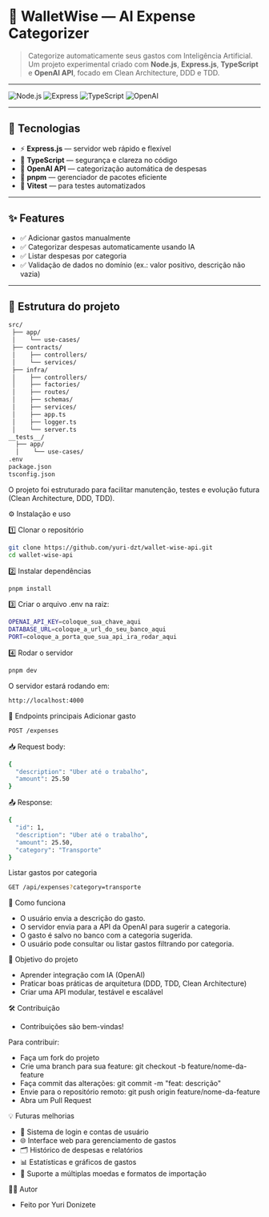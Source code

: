 # 💸 WalletWise — AI Expense Categorizer

> Categorize automaticamente seus gastos com Inteligência Artificial.  
> Um projeto experimental criado com **Node.js**, **Express.js**, **TypeScript** e **OpenAI API**, focado em Clean Architecture, DDD e TDD.

---

![Node.js](https://img.shields.io/badge/Node.js-18+-green)
![Express](https://img.shields.io/badge/Express-5.x-black)
![TypeScript](https://img.shields.io/badge/TypeScript-5.x-blue)
![OpenAI](https://img.shields.io/badge/OpenAI-API-purple)

---

## 🚀 Tecnologias

- ⚡ **Express.js** — servidor web rápido e flexível  
- 🧩 **TypeScript** — segurança e clareza no código  
- 🤖 **OpenAI API** — categorização automática de despesas  
- 🧰 **pnpm** — gerenciador de pacotes eficiente  
- 🧪 **Vitest** — para testes automatizados  

---

## ✨ Features

- ✅ Adicionar gastos manualmente  
- ✅ Categorizar despesas automaticamente usando IA  
- ✅ Listar despesas por categoria  
- ✅ Validação de dados no domínio (ex.: valor positivo, descrição não vazia)   

---

## 📂 Estrutura do projeto

```bash
src/
 ├── app/
 │    └── use-cases/ 
 ├── contracts/
 │    ├── controllers/
 │    └── services/
 ├── infra/
 │    ├── controllers/
 │    ├── factories/
 │    ├── routes/
 │    ├── schemas/
 │    ├── services/
 │    ├── app.ts
 │    ├── logger.ts
 │    └── server.ts
__tests__/
  ├── app/
  │    └── use-cases/
.env
package.json
tsconfig.json
```

O projeto foi estruturado para facilitar manutenção, testes e evolução futura (Clean Architecture, DDD, TDD).

⚙️ Instalação e uso

1️⃣ Clonar o repositório
```bash
git clone https://github.com/yuri-dzt/wallet-wise-api.git
cd wallet-wise-api
```

2️⃣ Instalar dependências
```bash
pnpm install
```

3️⃣ Criar o arquivo .env na raiz:
```bash
OPENAI_API_KEY=coloque_sua_chave_aqui
DATABASE_URL=coloque_a_url_do_seu_banco_aqui
PORT=coloque_a_porta_que_sua_api_ira_rodar_aqui
```

4️⃣ Rodar o servidor
```bash
pnpm dev
```

O servidor estará rodando em:
```bash
http://localhost:4000
```

🧩 Endpoints principais
Adicionar gasto
```bash
POST /expenses
```

📥 Request body:
```bash
{
  "description": "Uber até o trabalho",
  "amount": 25.50
}
```

📤 Response:
```bash
{
  "id": 1,
  "description": "Uber até o trabalho",
  "amount": 25.50,
  "category": "Transporte"
}
```

Listar gastos por categoria
```bash
GET /api/expenses?category=transporte
```

🧠 Como funciona
- O usuário envia a descrição do gasto.
- O servidor envia para a API da OpenAI para sugerir a categoria.
- O gasto é salvo no banco com a categoria sugerida.
- O usuário pode consultar ou listar gastos filtrando por categoria.

🧭 Objetivo do projeto
- Aprender integração com IA (OpenAI)
- Praticar boas práticas de arquitetura (DDD, TDD, Clean Architecture)
- Criar uma API modular, testável e escalável

🛠 Contribuição
- Contribuições são bem-vindas!

Para contribuir:
- Faça um fork do projeto
- Crie uma branch para sua feature: git checkout -b feature/nome-da-feature
- Faça commit das alterações: git commit -m "feat: descrição"
- Envie para o repositório remoto: git push origin feature/nome-da-feature
- Abra um Pull Request

💡 Futuras melhorias
- 🔑 Sistema de login e contas de usuário
- 🌐 Interface web para gerenciamento de gastos
- 🗂 Histórico de despesas e relatórios
- 📊 Estatísticas e gráficos de gastos
- 🚀 Suporte a múltiplas moedas e formatos de importação

🧑‍💻 Autor
- Feito por Yuri Donizete